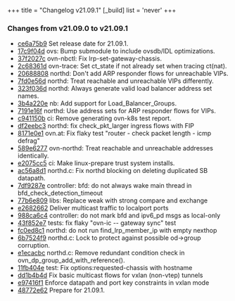 +++
title = "Changelog v21.09.1"
[_build]
  list = 'never'
+++

### Changes from v21.09.0 to v21.09.1

- [ce6a75b9](https://github.com/ovn-org/ovn/commit/ce6a75b9ef49173e13820fa796fc84bf7995afae) Set release date for 21.09.1.
- [17c9f04d](https://github.com/ovn-org/ovn/commit/17c9f04d6d73644cc5e726258623cf8d2653f0ff) ovs: Bump submodule to include ovsdb/IDL optimizations.
- [37f2027c](https://github.com/ovn-org/ovn/commit/37f2027c3c4af42bc4d98fdc81ed0b65fbde2725) ovn-nbctl: Fix lrp-set-gateway-chassis.
- [2c68361d](https://github.com/ovn-org/ovn/commit/2c68361d4379a6f86b8197f298ca21c754c4843e) ovn-trace: Set ct_state if not already set when tracing ct(nat).
- [20688808](https://github.com/ovn-org/ovn/commit/20688808f467d888bee234632fe2eda15eeaa1e2) northd: Don't add ARP responder flows for unreachable VIPs.
- [7fd0e56d](https://github.com/ovn-org/ovn/commit/7fd0e56df6f92ba1f4e80c54fdb3b6b5554ad480) northd: Treat reachable and unreachable VIPs differently.
- [323f036d](https://github.com/ovn-org/ovn/commit/323f036db9c69fed406c463c4de5b4b366503fb1) northd: Always generate valid load balancer address set names.
- [3b4a220e](https://github.com/ovn-org/ovn/commit/3b4a220eca6001b2aba92b56a6f7848c382cff97) nb: Add support for Load_Balancer_Groups.
- [7191e16f](https://github.com/ovn-org/ovn/commit/7191e16f1241dd9bc4eaf9bb6189186dc6280f21) northd: Use address sets for ARP responder flows for VIPs.
- [c941150b](https://github.com/ovn-org/ovn/commit/c941150b2595f0e96954fc6a3cf51e3c03ed3fa9) ci: Remove generating ovn-k8s test report.
- [df2eebc3](https://github.com/ovn-org/ovn/commit/df2eebc353f5e6e3b6ed2cac2eb3eee2a05af5ab) northd: fix check_pkt_larger ingress flows with FIP
- [8171e0e1](https://github.com/ovn-org/ovn/commit/8171e0e159f4dda67b54b54436ec7683f76bd697) ovn.at: Fix flaky test "router - check packet length - icmp defrag"
- [589e6277](https://github.com/ovn-org/ovn/commit/589e6277f66a07ce470c26bbd74a502824d545f0) ovn-northd: Treat reachable and unreachable addresses identically.
- [e2075cc5](https://github.com/ovn-org/ovn/commit/e2075cc5bc5e4628c5cce2e0d8d37042cf80d869) ci: Make linux-prepare trust system installs.
- [ac56a8d1](https://github.com/ovn-org/ovn/commit/ac56a8d1d6516baac36933918dc5b2a47bf64a99) northd.c: Fix northd blocking on deleting duplicated SB datapath.
- [7df9287e](https://github.com/ovn-org/ovn/commit/7df9287e4a7d8bc5fb94f67448774b92d3ce0b86) controller: bfd: do not always wake main thread in bfd_check_detection_timeout
- [77b6e809](https://github.com/ovn-org/ovn/commit/77b6e809c57ee74b618a930d5e2be5e4e85a799e) libs: Replace weak with strong compare and exchange
- [e2682662](https://github.com/ovn-org/ovn/commit/e26826629e984a73c662ea48308556d76fe6a186) Deliver multicast traffic to localport ports
- [988ca6c4](https://github.com/ovn-org/ovn/commit/988ca6c4bb6363bd9781279459b11b96a89831c1) controller: do not mark bfd and ipv6_pd msgs as local-only
- [43f852e7](https://github.com/ovn-org/ovn/commit/43f852e74041d13af3c99c63f0a2628df0d0f6c6) tests: fix flaky "ovn-ic -- gateway sync" test
- [fc0ed8c1](https://github.com/ovn-org/ovn/commit/fc0ed8c19c3563172c4189640578eb635d47b338) northd: do not run find_lrp_member_ip with empty nexthop
- [6b7524f9](https://github.com/ovn-org/ovn/commit/6b7524f9d05b37421422e19b1b9e0975a9be16ca) northd.c: Lock to protect against possible od->group corruption.
- [e1ecacbc](https://github.com/ovn-org/ovn/commit/e1ecacbca62dbe89beccb6ae030a53f07bad8f85) northd.c: Remove redundant condition check in ovn_dp_group_add_with_reference().
- [11fb404e](https://github.com/ovn-org/ovn/commit/11fb404e06c63f0bbc7e871302c1f577c8063a91) test: Fix options:requested-chassis with hostname
- [dd1b4b4d](https://github.com/ovn-org/ovn/commit/dd1b4b4d48a6378a20bb615db4cfbcaf82db034f) Fix basic multicast flows for vxlan (non-vtep) tunnels
- [e97416f1](https://github.com/ovn-org/ovn/commit/e97416f14389bd1b72a88608ed19376ae71a101d) Enforce datapath and port key constraints in vxlan mode
- [48772e62](https://github.com/ovn-org/ovn/commit/48772e622ef47fb0a21bb77d1d306d032c875bc1) Prepare for 21.09.1.